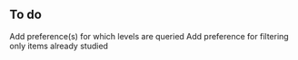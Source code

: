 ## To do

Add preference(s) for which levels are queried
Add preference for filtering only items already studied
